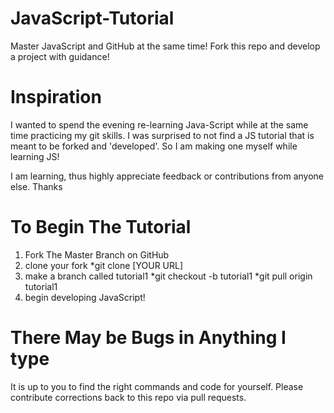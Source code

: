 # JavaScript-Tutorial
Master JavaScript and GitHub at the same time! Fork this repo and develop a project with guidance!

# Inspiration
I wanted to spend the evening re-learning Java-Script while at the same time practicing my git skills. I was surprised to not find a JS tutorial that is meant to be forked and 'developed'. So I am making one myself while learning JS!

I am learning, thus highly appreciate feedback or contributions from anyone else. Thanks

# To Begin The Tutorial
1. Fork The Master Branch on GitHub 
2. clone your fork
  *git clone [YOUR URL]
3. make a branch called tutorial1
  *git checkout -b tutorial1
  *git pull origin tutorial1
5. begin developing JavaScript!


# There May be Bugs in Anything I type
It is up to you to find the right commands and code for yourself. Please contribute corrections back to this repo via pull requests.
